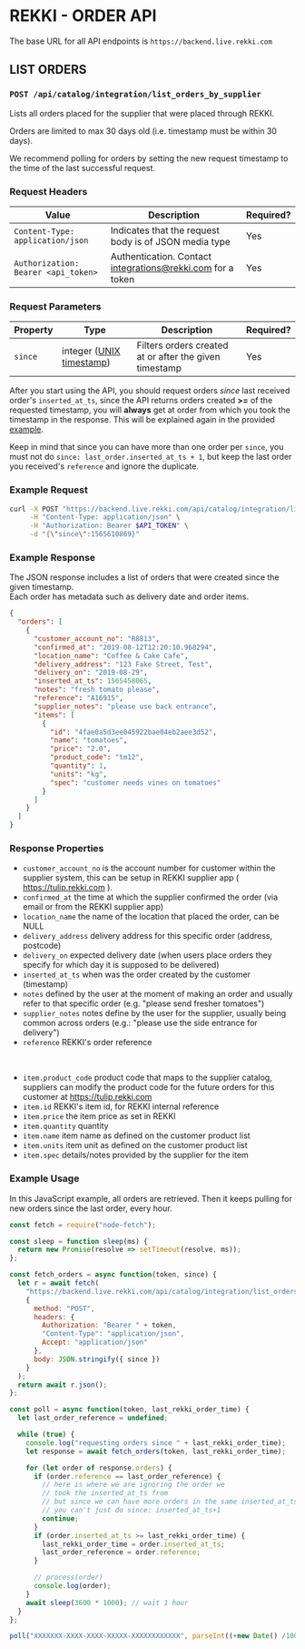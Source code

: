 # REKKI - ORDER API

The base URL for all API endpoints is `https://backend.live.rekki.com`

## LIST ORDERS
### `POST /api/catalog/integration/list_orders_by_supplier`

Lists all orders placed for the supplier that were placed through REKKI.

Orders are limited to max 30 days old (i.e. timestamp must be within 30 days).

We recommend polling for orders by setting the new request timestamp to the time of the last successful request.


### Request Headers

| Value | Description | Required? |
| --- | --- | --- |
| `Content-Type: application/json` | Indicates that the request body is of JSON media type | Yes|
| `Authorization: Bearer <api_token>` | Authentication. Contact integrations@rekki.com for a token | Yes |

### Request Parameters

| Property | Type | Description | Required? |
| --- | --- | --- | --- |
| `since` | integer ([UNIX timestamp]) | Filters orders created at or after the given timestamp | Yes |

[UNIX timestamp]: https://www.epochconverter.com/

After you start using the API, you should request orders *since* last
received order's `inserted_at_ts`, since the API returns orders created **>=**
of the requested timestamp, you will **always** get at order from which
you took the timestamp in the response. This will be explained again
in the provided [example](#example-usage).

Keep in mind that since you can have more than one order per `since`,
you must not do `since: last_order.inserted_at_ts + 1`, but keep the
last order you received's `reference` and ignore the duplicate.

### Example Request

```bash
curl -X POST "https://backend.live.rekki.com/api/catalog/integration/list_orders_by_supplier" \
     -H "Content-Type: application/json" \
     -H "Authorization: Bearer $API_TOKEN" \
     -d "{\"since\":1565610869}"
```

### Example Response

The JSON response includes a list of orders that were created since the given timestamp.  
Each order has metadata such as delivery date and order items.

```json
{
  "orders": [
    {
      "customer_account_no": "R8813", 
      "confirmed_at": "2019-08-12T12:20:10.968294",
      "location_name": "Coffee & Cake Cafe",
      "delivery_address": "123 Fake Street, Test",
      "delivery_on": "2019-08-29",
      "inserted_at_ts": 1565458065,
      "notes": "fresh tomato please",
      "reference": "A16915",
      "supplier_notes": "please use back entrance",
      "items": [
        {
          "id": "4fae0a5d3ee045922bae04eb2aee3d52",
          "name": "tomatoes",
          "price": "2.0",
          "product_code": "tm12",
          "quantity": 1,
          "units": "kg",
          "spec": "customer needs vines on tomatoes"
        }
      ]
    }
  ]
}
```

### Response Properties

* `customer_account_no` is the account number for customer within the supplier system, this can be setup in REKKI supplier app ( https://tulip.rekki.com ). 
* `confirmed_at` the time at which the supplier confirmed the order (via email or from the REKKI supplier app)
* `location_name` the name of the location that placed the order, can be NULL
* `delivery_address` delivery address for this specific order (address, postcode)
* `delivery_on` expected delivery date (when users place orders they specify for which day it is supposed to be delivered)
* `inserted_at_ts` when was the order created by the customer (timestamp)
* `notes` defined by the user at the moment of making an order and usually refer to that specific order (e.g. "please send fresher tomatoes")
* `supplier_notes` notes define by the user for the supplier, usually being common across orders (e.g.: "please use the side entrance for delivery")
* `reference` REKKI's order reference
  
&nbsp;
* `item.product_code` product code that maps to the supplier catalog, suppliers can modify the product code for the future orders for this customer at https://tulip.rekki.com
* `item.id` REKKI's item id, for REKKI internal reference 
* `item.price` the item price as set in REKKI 
* `item.quantity` quantity
* `item.name` item name as defined on the customer product list 
* `item.units` item unit as defined on the customer product list 
* `item.spec` details/notes provided by the supplier for the item 

### Example Usage

In this JavaScript example, all orders are retrieved. Then it keeps pulling for new orders since the last order, every hour. 

```js
const fetch = require("node-fetch");

const sleep = function sleep(ms) {
  return new Promise(resolve => setTimeout(resolve, ms));
};

const fetch_orders = async function(token, since) {
  let r = await fetch(
    "https://backend.live.rekki.com/api/catalog/integration/list_orders_by_supplier",
    {
      method: "POST",
      headers: {
        Authorization: "Bearer " + token,
        "Content-Type": "application/json",
        Accept: "application/json"
      },
      body: JSON.stringify({ since })
    }
  );
  return await r.json();
};

const poll = async function(token, last_rekki_order_time) {
  let last_order_reference = undefined;

  while (true) {
    console.log("requesting orders since " + last_rekki_order_time);
    let response = await fetch_orders(token, last_rekki_order_time);

    for (let order of response.orders) {
      if (order.reference == last_order_reference) {
        // here is where we are ignoring the order we
        // took the inserted_at_ts from
        // but since we can have more orders in the same inserted_at_ts
        // you can't just do since: inserted_at_ts+1
        continue;
      }    
      if (order.inserted_at_ts >= last_rekki_order_time) {
        last_rekki_order_time = order.inserted_at_ts;
        last_order_reference = order.reference;
      }

      // process(order)
      console.log(order);
    }
    await sleep(3600 * 1000); // wait 1 hour
  }
};

poll("XXXXXXX-XXXX-XXXX-XXXXX-XXXXXXXXXXXX", parseInt((+new Date() /1000) - 3600 * 24 * 30));
```

